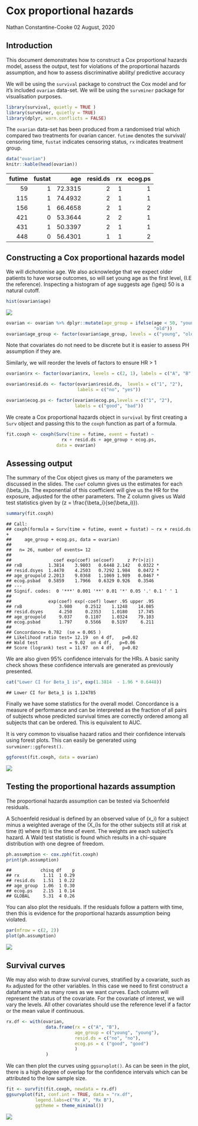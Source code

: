 Cox proportional hazards
================
Nathan Constantine-Cooke
02 August, 2020

## Introduction

This document demonstrates how to construct a Cox proportional hazards
model, assess the output, test for violations of the proportional
hazards assumption, and how to assess discriminative ability/ predictive
accuracy

We will be using the `survival` package to construct the Cox model and
for it’s included `ovarian` data-set. We will be using the `survminer`
package for visualisation purposes.

``` r
library(survival, quietly = TRUE )
library(survminer, quietly = TRUE)
library(dplyr, warn.conflicts = FALSE)
```

The `ovarian` data-set has been produced from a randomised trial which
compared two treatments for ovarian cancer. `futime` denotes the
survival/ censoring time, `fustat` indicates censoring status, `rx`
indicates treatment group.

``` r
data("ovarian")
knitr::kable(head(ovarian))
```

| futime | fustat |     age | resid.ds | rx | ecog.ps |
| -----: | -----: | ------: | -------: | -: | ------: |
|     59 |      1 | 72.3315 |        2 |  1 |       1 |
|    115 |      1 | 74.4932 |        2 |  1 |       1 |
|    156 |      1 | 66.4658 |        2 |  1 |       2 |
|    421 |      0 | 53.3644 |        2 |  2 |       1 |
|    431 |      1 | 50.3397 |        2 |  1 |       1 |
|    448 |      0 | 56.4301 |        1 |  1 |       2 |

## Constructing a Cox proportional hazards model

We will dichotomise age. We also acknowledge that we expect older
patients to have worse outcomes, so will set young age as the first
level, (I.E the reference). Inspecting a histogram of age suggests age
\(\geq\) 50 is a natural cutoff.

``` r
hist(ovarian$age)
```

![](Cox-PH_files/figure-gfm/unnamed-chunk-3-1.png)<!-- -->

``` r
ovarian <- ovarian %>% dplyr::mutate(age_group = ifelse(age < 50, "young",
                                                        "old"))
ovarian$age_group <- factor(ovarian$age_group, levels = c("young", "old"))
```

Note that covariates do not need to be discrete but it is easier to
assess PH assumption if they are.

Similarly, we will reorder the levels of factors to ensure HR \> 1

``` r
ovarian$rx <- factor(ovarian$rx, levels = c(2, 1), labels = c("A", "B"))

ovarian$resid.ds <- factor(ovarian$resid.ds,  levels = c("1", "2"), 
                           labels = c("no", "yes"))

ovarian$ecog.ps <- factor(ovarian$ecog.ps,levels = c("1", "2"), 
                          labels = c("good", "bad"))
```

We create a Cox proportional hazards object in `survival` by first
creating a `Surv` object and passing this to the `coxph` function as
part of a formula.

``` r
fit.coxph <- coxph(Surv(time = futime, event = fustat) ~
                     rx + resid.ds + age_group + ecog.ps, 
                   data = ovarian)
```

## Assessing output

The summary of the Cox object gives us many of the parameters we
discussed in the slides. The `coef` column gives us the estimates for
each \(\beta_i\)s. The exponential of this coefficient will give us the
HR for the exposure, adjusted for the other parameters. The Z column
gives us Wald test statistics given by
\(z = \frac{\beta_i}{se(\beta_i)}\).

``` r
summary(fit.coxph)
```

    ## Call:
    ## coxph(formula = Surv(time = futime, event = fustat) ~ rx + resid.ds + 
    ##     age_group + ecog.ps, data = ovarian)
    ## 
    ##   n= 26, number of events= 12 
    ## 
    ##                coef exp(coef) se(coef)     z Pr(>|z|)  
    ## rxB          1.3814    3.9803   0.6448 2.142   0.0322 *
    ## resid.dsyes  1.4470    4.2503   0.7292 1.984   0.0472 *
    ## age_groupold 2.2013    9.0368   1.1069 1.989   0.0467 *
    ## ecog.psbad   0.5859    1.7966   0.6329 0.926   0.3546  
    ## ---
    ## Signif. codes:  0 '***' 0.001 '**' 0.01 '*' 0.05 '.' 0.1 ' ' 1
    ## 
    ##              exp(coef) exp(-coef) lower .95 upper .95
    ## rxB              3.980     0.2512    1.1248    14.085
    ## resid.dsyes      4.250     0.2353    1.0180    17.745
    ## age_groupold     9.037     0.1107    1.0324    79.103
    ## ecog.psbad       1.797     0.5566    0.5197     6.211
    ## 
    ## Concordance= 0.782  (se = 0.065 )
    ## Likelihood ratio test= 12.19  on 4 df,   p=0.02
    ## Wald test            = 9.02  on 4 df,   p=0.06
    ## Score (logrank) test = 11.97  on 4 df,   p=0.02

We are also given 95% confidence intervals for the HRs. A basic sanity
check shows these confidence intervals are generated as previously
presented.

``` r
cat("Lower CI for Beta_1 is", exp(1.3814  - 1.96 * 0.6448))
```

    ## Lower CI for Beta_1 is 1.124785

Finally we have some statistics for the overall model. Concordance is a
measure of performance and can be interpreted as the fraction of all
pairs of subjects whose predicted survival times are correctly ordered
among all subjects that can be ordered. This is equivalent to AUC.

It is very common to visualise hazard ratios and their confidence
intervals using forest plots. This can easily be generated using
`survminer::ggforest()`.

``` r
ggforest(fit.coxph, data = ovarian)
```

![](Cox-PH_files/figure-gfm/unnamed-chunk-9-1.png)<!-- -->

## Testing the proportional hazards assumption

The proportional hazards assumption can be tested via Schoenfeld
residuals.

A Schoenfeld residual is defined by an observed value of \(x_i\) for a
subject minus a weighted average of the \(X_i\)s for the other subjects
still at risk at time \(t\) where \(t\) is the time of event. The
weights are each subject’s hazard. A Wald test statistic is found which
results in a chi-square distribution with one degree of freedom.

``` r
ph.assumption <- cox.zph(fit.coxph)
print(ph.assumption)
```

    ##           chisq df    p
    ## rx         1.11  1 0.29
    ## resid.ds   1.51  1 0.22
    ## age_group  1.06  1 0.30
    ## ecog.ps    2.15  1 0.14
    ## GLOBAL     5.31  4 0.26

You can also plot the residuals. If the residuals follow a pattern with
time, then this is evidence for the proportional hazards assumption
being violated.

``` r
par(mfrow = c(2, 2)) 
plot(ph.assumption)
```

![](Cox-PH_files/figure-gfm/unnamed-chunk-11-1.png)<!-- -->

## Survival curves

We may also wish to draw survival curves, stratified by a covariate,
such as `Rx` adjusted for the other variables. In this case we need to
first construct a dataframe with as many rows as we want curves. Each
column will represent the status of the covariate. For the covariate of
interest, we will vary the levels. All other covariates should use the
reference level if a factor or the mean value if continuous.

``` r
rx.df <- with(ovarian,
               data.frame(rx = c("A", "B"),
                          age_group = c("young", "young"),
                          resid.ds = c("no", "no"),
                          ecog.ps = c ("good", "good")
                          )
               )
```

We can then plot the curves using `ggsurvplot()`. As can be seen in the
plot, there is a high degree of overlap for the confidence intervals
which can be attributed to the low sample size.

``` r
fit <- survfit(fit.coxph, newdata = rx.df)
ggsurvplot(fit, conf.int = TRUE, data = "rx.df",
           legend.labs=c("Rx A", "Rx B"),
           ggtheme = theme_minimal())
```

![](Cox-PH_files/figure-gfm/unnamed-chunk-13-1.png)<!-- -->
